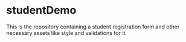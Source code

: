 # studentDemo
This is the repository containing a student registration form and other necessary assets like style and validations for it.
